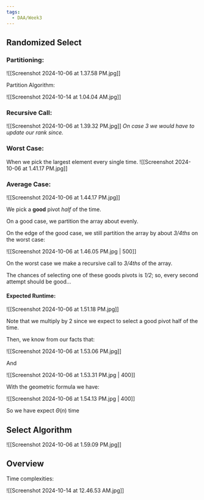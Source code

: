 ```yaml
---
tags:
  - DAA/Week3
---
```

## Randomized Select

### Partitioning:

![[Screenshot 2024-10-06 at 1.37.58 PM.jpg]]

Partition Algorithm:

![[Screenshot 2024-10-14 at 1.04.04 AM.jpg]]
### Recursive Call:

![[Screenshot 2024-10-06 at 1.39.32 PM.jpg]]
*On case 3 we would have to update our rank since.*

### Worst Case:
When we pick the largest element every single time.
![[Screenshot 2024-10-06 at 1.41.17 PM.jpg]]

### Average Case:

![[Screenshot 2024-10-06 at 1.44.17 PM.jpg]]

We pick a **good** pivot *half* of the time. 

On a good case, we partition the array about evenly.

On the edge of the good case, we still partition the array by about *3/4ths* on the worst case:

![[Screenshot 2024-10-06 at 1.46.05 PM.jpg | 500]]

On the worst case we make a recursive call to *3/4ths* of the array.

The chances of selecting one of these goods pivots is *1/2*; so, every second attempt should be good...
#### Expected Runtime:

![[Screenshot 2024-10-06 at 1.51.18 PM.jpg]]

Note that we multiply by 2 since we expect to select a good pivot half of the time.

Then, we know from our facts that:

![[Screenshot 2024-10-06 at 1.53.06 PM.jpg]]

And 

![[Screenshot 2024-10-06 at 1.53.31 PM.jpg | 400]]

With the geometric formula we have:

![[Screenshot 2024-10-06 at 1.54.13 PM.jpg | 400]]

So we have expect $\Theta (n)$ time

## Select Algorithm

![[Screenshot 2024-10-06 at 1.59.09 PM.jpg]]

## Overview

Time complexities:

![[Screenshot 2024-10-14 at 12.46.53 AM.jpg]]

